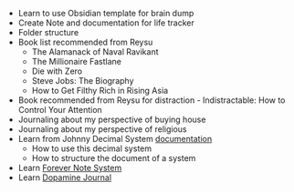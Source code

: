 - Learn to use Obsidian template for brain dump
- Create Note and documentation for life tracker
- Folder structure
- Book list recommended from Reysu
	- The Alamanack of Naval Ravikant
	- The Millionaire Fastlane
	- Die with Zero
	- Steve Jobs: The Biography
	- How to Get Filthy Rich in Rising Asia
- Book recommended from Reysu for distraction - Indistractable: How to Control Your Attention
- Journaling about my perspective of buying house
- Journaling about my perspective of religious
- Learn from Johnny Decimal System [documentation](https://johnnydecimal.com/00-09-site-administration/)
	- How to use this decimal system
	- How to structure the document of a system
- Learn [Forever Note System](https://www.youtube.com/@myforevernotes/videos)
- Learn [Dopamine Journal](https://www.youtube.com/@ollystaniland)